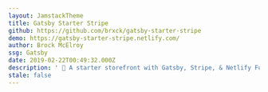 ```yaml
---
layout: JamstackTheme
title: Gatsby Starter Stripe
github: https://github.com/brxck/gatsby-starter-stripe
demo: https://gatsby-starter-stripe.netlify.com/
author: Brock McElroy
ssg: Gatsby
date: 2019-02-22T00:49:32.000Z
description: ' 🛒 A starter storefront with Gatsby, Stripe, & Netlify Functions.'
stale: false
---
```

